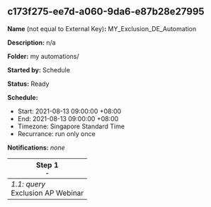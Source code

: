 ## c173f275-ee7d-a060-9da6-e87b28e27995

**Name** (not equal to External Key)**:** MY_Exclusion_DE_Automation

**Description:** n/a

**Folder:** my automations/

**Started by:** Schedule

**Status:** Ready

**Schedule:**

* Start: 2021-08-13 09:00:00 +08:00
* End: 2021-08-13 09:00:00 +08:00
* Timezone: Singapore Standard Time
* Recurrance: run only once

**Notifications:** _none_


| Step 1<br>_<small>-</small>_ |
| --- |
| _1.1: query_<br>Exclusion AP Webinar |
